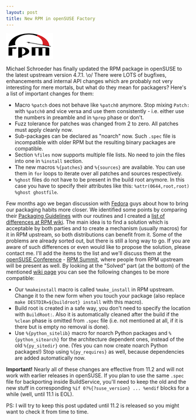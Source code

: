 ```yaml
---
layout: post
title: New RPM in openSUSE Factory
---
```


![rpmlogo](/assets/rpmlogo.png)

Michael Schroeder has finally updated the RPM package in openSUSE to the latest upstream version 4.7.1. \o/ There were LOTS of bugfixes, enhancements and internal API changes which are probably not very interesting for mere mortals, but what do they mean for packagers? Here's a list of important changes for them:

* Macro `%patch` does not behave like `%patch0` anymore. Stop mixing `Patch:` with `%patch0` and vice versa and use them consistently - i.e. either use the numbers in preamble and in `%prep` phase or don't.
* Fuzz tolerance for patches was changed from 2 to zero. All patches must apply cleanly now.
* Sub-packages can be declared as "noarch" now. Such `.spec` file is incompatible with older RPM but the resulting binary packages are compatible.
* Section `%files` now supports multiple file lists. No need to join the files into one in `%install` section.
* The new macros `%{patches}` and `%{sources}` are available. You can use them in `for` loops to iterate over all patches and sources respectively.
* `%ghost` files do not have to be present in the build root anymore. In this case you have to specify their attributes like this: `%attr(0644,root,root) %ghost ghostfile`.

Few months ago we began discussion with [Fedora](http://fedoraproject.org/) guys about how to bring our packaging habits more closer. We identified some points by comparing their [Packaging Guidelines](http://fedoraproject.org/wiki/Packaging/Guidelines) with our routines and I created a [list of differences at RPM wiki](http://rpm.org/wiki/Problems/Distributions). The main idea is to find a solution which is acceptable by both parties and to create a mechanism (usually macros) for it in RPM upstream, so both distributions can benefit from it. Some of the problems are already sorted out, but there is still a long way to go. If you are aware of such differences or even would like to propose the solution, please contact me. I'll add the items to the list and we'll discuss them at the [openSUSE Conference](http://conference.opensuse.org/schedule/) - [RPM Summit](http://en.opensuse.org/OpenSUSE_Conf_2009/RPM), where people from RPM upstream will be present as well. By looking at the "Solved" part (at the bottom) of the mentioned [wiki page](http://rpm.org/wiki/Problems/Distributions) you can see the following changes to be more compatible:

* Our `%makeinstall` macro is called `%make_install` in RPM upstream. Change it to the new form when you touch your package (also replace `make DESTDIR=${buildroot} install` with this macro).
* Build root is created in a safe way, you don't need to specify the location with `BuildRoot:`. Also it is automatically cleaned after the build if the `%clean` phase is omitted from `.spec` file (i.e. not mentioned at all, if it is there but is empty no removal is done).
* Use `%{python_sitelib}` macro for noarch Python packages and `%{python_sitearch}` for the architecture dependent ones, instead of the old `%{py_sitedir}` one. (Yes you can now create noarch Python packages!) Stop using `%{py_requires}` as well, because dependencies are added automatically now.

**Important!** Nearly all of these changes are effective from 11.2 and will not work with earlier releases in openSUSE. If you plan to use the same `.spec` file for backporting inside BuildService, you'll need to keep the old and the new stuff in corresponding `%if 0?%{?suse_version} ... %endif` blocks for a while (well, until 11.1 is EOL).

PS: I will try to keep this post updated until 11.2 is released so you might want to check it from time to time.

